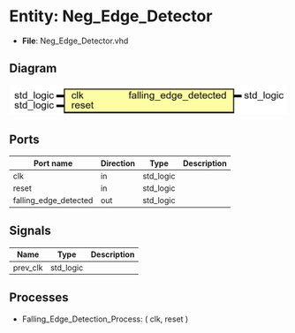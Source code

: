 # Entity: Neg_Edge_Detector 

- **File**: Neg_Edge_Detector.vhd
## Diagram

![image](Negative_Edge_Detector.png)
## Ports

| Port name             | Direction | Type      | Description |
| --------------------- | --------- | --------- | ----------- |
| clk                   | in        | std_logic |             |
| reset                 | in        | std_logic |             |
| falling_edge_detected | out       | std_logic |             |
## Signals

| Name     | Type      | Description |
| -------- | --------- | ----------- |
| prev_clk | std_logic |             |
## Processes
- Falling_Edge_Detection_Process: ( clk, reset )
